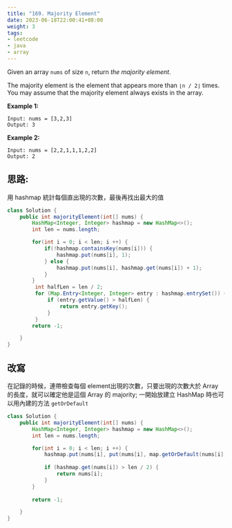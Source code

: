 ```yaml
---
title: "169. Majority Element"
date: 2023-06-18T22:00:41+08:00
weight: 3
tags:
- leetcode
- java
- array
---
```


Given an array `nums` of size `n`, return *the majority element*.

The majority element is the element that appears more than `⌊n / 2⌋` times. You may assume that the majority element always exists in the array.



**Example 1:**

```
Input: nums = [3,2,3]
Output: 3
```

**Example 2:**

```
Input: nums = [2,2,1,1,1,2,2]
Output: 2
```



## 思路:

用 hashmap 統計每個直出現的次數，最後再找出最大的值

```java
class Solution {
    public int majorityElement(int[] nums) {
        HashMap<Integer, Integer> hashmap = new HashMap<>();
        int len = nums.length;

        for(int i = 0; i < len; i ++) {
            if(!hashmap.containsKey(nums[i])) {
                hashmap.put(nums[i], 1);
            } else {
                hashmap.put(nums[i], hashmap.get(nums[i]) + 1);
            }
        }
         int halfLen = len / 2;
         for (Map.Entry<Integer, Integer> entry : hashmap.entrySet()) {
             if (entry.getValue() > halfLen) {
                 return entry.getKey();
             }
         }
        return -1;

    }
}
```
## 改寫

在記錄的時候，連帶檢查每個 element出現的次數，只要出現的次數大於 Array 的長度，就可以確定他是這個 Array 的 majority;
一開始放建立 HashMap 時也可以用內建的方法 `getOrDefault`

```java
class Solution {
    public int majorityElement(int[] nums) {
        HashMap<Integer, Integer> hashmap = new HashMap<>();
        int len = nums.length;

        for(int i = 0; i < len; i ++) {
            hashmap.put(nums[i], put(nums[i], map.getOrDefault(nums[i], 0) + 1));
            
            if (hashmap.get(nums[i]) > len / 2) {
                return nums[i];
            }
        }
   
        return -1;

    }
}
```